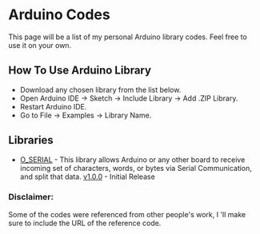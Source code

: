 # Arduino Codes

This page will be a list of my personal Arduino library codes. Feel free to use it on your own.

## How To Use Arduino Library
- Download any chosen library from the list below.
- Open Arduino IDE -> Sketch -> Include Library -> Add .ZIP Library.
- Restart Arduino IDE.
- Go to File -> Examples -> Library Name.

## Libraries
* [O_SERIAL](https://github.com/oliverz27/ArduinoLibraries/blob/main/O_SERIAL/) - This library allows Arduino or any other board to receive incoming set of characters, words, or bytes via Serial Communication, and split that data. [v1.0.0]() - Initial Release

### Disclaimer:
Some of the codes were referenced from other people's work,
I 'll make sure to include the URL of the reference code.

